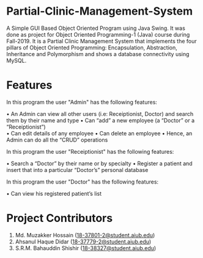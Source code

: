# Partial-Clinic-Management-System
A Simple GUI Based Object Oriented Program using Java Swing. It was done as project for Object Oriented Programming-1 (Java) course during Fall-2019. It is a Partial Clinic Management System that implements the four pillars of Object Oriented Programming: Encapsulation, Abstraction, Inheritance and Polymorphism and shows a database connectivity using MySQL. 
# Features
In this program the user "Admin" has the following features:

•	An Admin can view all other users (i.e: Receiptionist, Doctor) and search them by  their name and type
•	Can “add” a new employee (a “Doctor” or a “Receiptionist”)  
•	Can edit details of any employee
•	Can delete an employee
•	Hence, an Admin can do all the “CRUD” operations

In this program the user "Receiptionist" has the following features:

•	Search a “Doctor” by their name or by specialty
•	Register a patient and insert that into a particular “Doctor’s” personal database

In this program the user "Doctor" has the following features:

•	Can view his registered patient’s list

# Project Contributors
1. Md. Muzakker Hossain (18-37801-2@student.aiub.edu)
2. Ahsanul Haque Didar (18-37779-2@student.aiub.edu)
3. S.R.M. Bahauddin Shishir (18-38327@student.aiub.edu)
